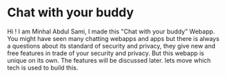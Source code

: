 # Chat with your buddy 
Hi ! I am Minhal Abdul Sami, I made this "Chat with your buddy" Webapp. You might have seen many chatting webapps and apps but there is always a questions about its standard of security and privacy, they give new and free features in trade of your security and privacy. But this webapp is unique on its own. The features will be discussed later. lets move which tech is used to build this.